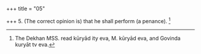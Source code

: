+++
title = "05"

+++
5. (The correct opinion is) that he shall perform (a penance). [^3] 


[^3]:  The Dekhan MSS. read kūryād ity eva, M. kūryād eva, and Govinda kuryāt tv eva.
